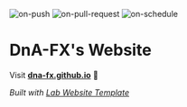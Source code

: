 
  ![on-push](../../actions/workflows/on-push.yaml/badge.svg)
  ![on-pull-request](../../actions/workflows/on-pull-request.yaml/badge.svg)
  ![on-schedule](../../actions/workflows/on-schedule.yaml/badge.svg)

  # DnA-FX's Website

  Visit **[dna-fx.github.io](https://dna-fx.github.io)** 🚀

  _Built with [Lab Website Template](https://greene-lab.gitbook.io/lab-website-template-docs)_
